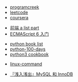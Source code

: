 
<!-- java -->
+ [programcreek](https://www.programcreek.com/)
+ [leetcode](http://leetcode.com/)
+ [coursera](https://www.coursera.org/)
<!-- 前端 -->
+ [前端 a list part](https://alistapart.com/topic/css)
+ [ECMAScript 6 入门](http://es6.ruanyifeng.com/)
<!-- python -->
+ [python book list](http://mp.weixin.qq.com/s/uRqsDGDJCFYFHVRj1dGORQ)
+ [python-100-days](https://github.com/jackfrued/python-100-days)
+ [python3 cookbook](https://python3-cookbook.readthedocs.io/zh_CN/latest/index.html)
<!-- terminal -->
+ [linux-command](https://github.com/jaywcjlove/linux-command)




<!-- article -->
+ [『浅入浅出』MySQL 和 InnoDB](https://blog.csdn.net/enmotech/article/details/80249131)
